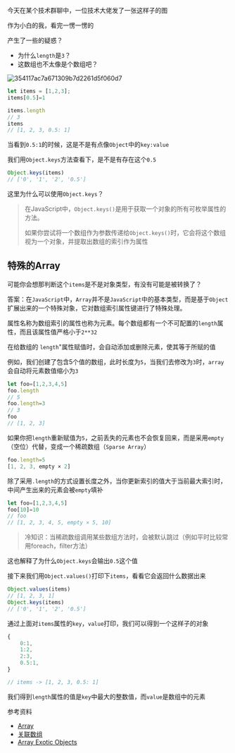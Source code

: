 今天在某个技术群聊中，一位技术大佬发了一张这样子的图

作为小白的我，看完一愣一愣的

产生了一些的疑惑？

- 为什么`length`是`3`？
- 这数组也不太像是个数组吧？

![354117ac7a671309b7d2261d5f060d7](https://raw.githubusercontent.com/QC2168/note-img/main/354117ac7a671309b7d2261d5f060d7.jpg)


```JavaScript
let items = [1,2,3];
items[0.5]=1

items.length
// 3
items
// [1, 2, 3, 0.5: 1]
```
当看到`0.5:1`的时候，这是不是有点像`Object`中的`key:value`

我们用`Object.keys`方法查看下，是不是有存在这个`0.5`

```JavaScript
Object.keys(items)
// ['0', '1', '2', '0.5']
```

这里为什么可以使用`Object.keys`？

> 在JavaScript中，`Object.keys()`是用于获取一个对象的所有可枚举属性的方法。
>
> 如果你尝试将一个数组作为参数传递给`Object.keys()`时，它会将这个数组视为一个对象，并提取出数组的索引作为属性

## 特殊的Array

可能你会想那判断这个`items`是不是对象类型，有没有可能是被转换了？

答案：在`JavaScript`中，`Array`并不是`JavaScript`中的基本类型，而是基于`Object`扩展出来的一个特殊对象，它对数组索引属性键进行了特殊处理。

属性名称为数组索引的属性也称为元素。每个数组都有一个不可配置的`length`属性，而且该属性值严格小于`2**32`

在给数组的 `length`"属性赋值时，会自动添加或删除元素，使其等于所赋的值

例如，我们创建了包含5个值的数组，此时长度为`5`，当我们去修改为`3`时，`array`会自动将元素数值缩小为`3`
```JavaScript
let foo=[1,2,3,4,5]
foo.length
// 5
foo.length=3
// 3
foo
// [1, 2, 3]
```
如果你把`length`重新赋值为`5`，之前丢失的元素也不会恢复回来，而是采用`empty`（空位）代替，变成一个稀疏数组（`Sparse Array`）
```JavaScript
foo.length=5
[1, 2, 3, empty × 2]
```
除了采用`.length`的方式设置长度之外，当你更新索引的值大于当前最大索引时，中间产生出来的元素会被`empty`填补

```JavaScript
let foo=[1,2,3,4,5]
foo[10]=10
// foo
// [1, 2, 3, 4, 5, empty × 5, 10]
```
> 冷知识：当稀疏数组调用某些数组方法时，会被默认跳过（例如平时比较常用foreach，filter方法）

这也解释了为什么`Object.keys`会输出`0.5`这个值

接下来我们用`Object.values()`打印下`items`，看看它会返回什么数据出来

```JavaScript
Object.values(items)
// [1, 2, 3, 1]
Object.keys(items)
// ['0', '1', '2', '0.5']
```

通过上面对`items`属性的`key`，`value`打印，我们可以得到一个这样子的对象

```JavaScript
{
    0:1,
    1:2,
    2:3,
    0.5:1,
}

// items -> [1, 2, 3, 0.5: 1]
```
我们得到`length`属性的值是`key`中最大的整数值，而`value`是数组中的元素


参考资料

- [Array](https://developer.mozilla.org/zh-CN/docs/Web/JavaScript/Reference/Global_Objects/Array)
- [关联数组](https://zh.wikipedia.org/wiki/%E5%85%B3%E8%81%94%E6%95%B0%E7%BB%84)
- [Array Exotic Objects](https://tc39.es/ecma262/#array-exotic-object)